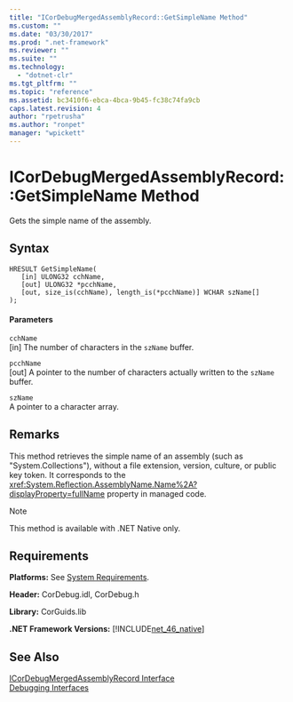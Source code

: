 ```yaml
---
title: "ICorDebugMergedAssemblyRecord::GetSimpleName Method"
ms.custom: ""
ms.date: "03/30/2017"
ms.prod: ".net-framework"
ms.reviewer: ""
ms.suite: ""
ms.technology: 
  - "dotnet-clr"
ms.tgt_pltfrm: ""
ms.topic: "reference"
ms.assetid: bc3410f6-ebca-4bca-9b45-fc38c74fa9cb
caps.latest.revision: 4
author: "rpetrusha"
ms.author: "ronpet"
manager: "wpickett"
---
```

# ICorDebugMergedAssemblyRecord::GetSimpleName Method
Gets the simple name of the assembly.  
  
## Syntax  
  
```  
HRESULT GetSimpleName(  
   [in] ULONG32 cchName,   
   [out] ULONG32 *pcchName,   
   [out, size_is(cchName), length_is(*pcchName)] WCHAR szName[]  
);  
```  
  
#### Parameters  
 `cchName`  
 [in] The number of characters in the `szName` buffer.  
  
 `pcchName`  
 [out] A pointer to the number of characters actually written to the `szName` buffer.  
  
 `szName`  
 A pointer to a character array.  
  
## Remarks  
 This method retrieves the simple name of an assembly (such as "System.Collections"), without a file extension, version, culture, or public key token. It corresponds to the <xref:System.Reflection.AssemblyName.Name%2A?displayProperty=fullName> property in managed code.  
  
> [!NOTE]
>  This method is available with .NET Native only.  
  
## Requirements  
 **Platforms:** See [System Requirements](../../../../docs/framework/get-started/system-requirements.md).  
  
 **Header:** CorDebug.idl, CorDebug.h  
  
 **Library:** CorGuids.lib  
  
 **.NET Framework Versions:** [!INCLUDE[net_46_native](../../../../includes/net-46-native-md.md)]  
  
## See Also  
 [ICorDebugMergedAssemblyRecord Interface](../../../../docs/framework/unmanaged-api/debugging/icordebugmergedassemblyrecord-interface.md)   
 [Debugging Interfaces](../../../../docs/framework/unmanaged-api/debugging/debugging-interfaces.md)
